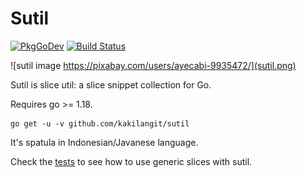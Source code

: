 # Sutil

[![PkgGoDev](https://pkg.go.dev/badge/github.com/kakilangit/sutil)](https://pkg.go.dev/github.com/kakilangit/sutil)
[![Build Status](https://app.travis-ci.com/kakilangit/sutil.svg?branch=main)](https://app.travis-ci.com/kakilangit/sutil)

![sutil image https://pixabay.com/users/ayecabi-9935472/](sutil.png)

Sutil is slice util: a slice snippet collection for Go. 

Requires go >= 1.18.  

```shell
go get -u -v github.com/kakilangit/sutil
```

It's spatula in Indonesian/Javanese language.

Check the [tests](sutil_test.go) to see how to use generic slices with sutil. 
